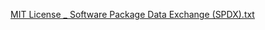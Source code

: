 [MIT License _ Software Package Data Exchange (SPDX).txt](https://github.com/https-gitHub-com-Homeqtv/Homeqtv9/files/12023336/MIT.License._.Software.Package.Data.Exchange.SPDX.txt)
